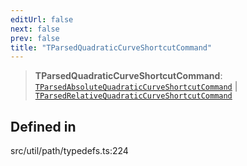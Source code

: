 ```yaml
---
editUrl: false
next: false
prev: false
title: "TParsedQuadraticCurveShortcutCommand"
---
```


> **TParsedQuadraticCurveShortcutCommand**: [`TParsedAbsoluteQuadraticCurveShortcutCommand`](/api/namespaces/util/type-aliases/tparsedabsolutequadraticcurveshortcutcommand/) \| [`TParsedRelativeQuadraticCurveShortcutCommand`](/api/namespaces/util/type-aliases/tparsedrelativequadraticcurveshortcutcommand/)

## Defined in

src/util/path/typedefs.ts:224

